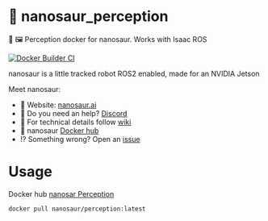 # :sauropod: nanosaur_perception

🐋 🖼️ Perception docker for nanosaur. Works with Isaac ROS

[![Docker Builder CI](https://github.com/rnanosaur/nanosaur_perception/actions/workflows/docker-build.yml/badge.svg)](https://github.com/rnanosaur/nanosaur_perception/actions/workflows/docker-build.yml)

nanosaur is a little tracked robot ROS2 enabled, made for an NVIDIA Jetson

Meet nanosaur:
* 🦕 Website: [nanosaur.ai](https://nanosaur.ai)
* 🦄 Do you need an help? [Discord](https://discord.gg/YvxjxEFPkb)
* 🧰 For technical details follow [wiki](https://github.com/rnanosaur/nanosaur/wiki)
* 🐳 nanosaur [Docker hub](https://hub.docker.com/u/nanosaur)
* ⁉️ Something wrong? Open an [issue](https://github.com/rnanosaur/nanosaur/issues)

# Usage

Docker hub [nanosar Perception](https://hub.docker.com/repository/docker/nanosaur/nanosaur_perception)

```
docker pull nanosaur/perception:latest
```

